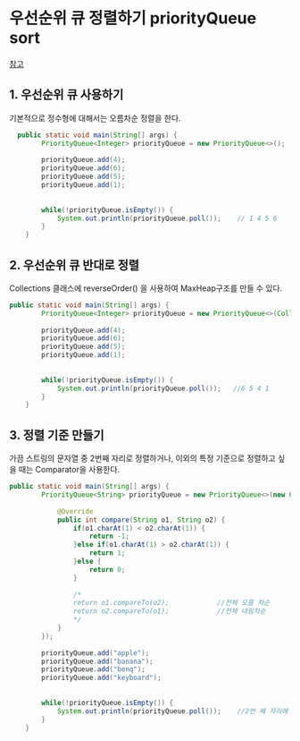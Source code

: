 # 우선순위 큐 정렬하기 priorityQueue sort
[참고](https://tosuccess.tistory.com/155)

## 1. 우선순위 큐 사용하기
기본적으로 정수형에 대해서는 오름차순 정렬을 한다.
```java
  public static void main(String[] args) {
        PriorityQueue<Integer> priorityQueue = new PriorityQueue<>();
 
        priorityQueue.add(4);
        priorityQueue.add(6);
        priorityQueue.add(5);
        priorityQueue.add(1);
 
        
        while(!priorityQueue.isEmpty()) {
            System.out.println(priorityQueue.poll());    // 1 4 5 6
        }
    }

```

## 2. 우선순위 큐 반대로 정렬
Collections 클래스에 reverseOrder() 을 사용하여 MaxHeap구조를 만들 수 있다.
```java
public static void main(String[] args) {
        PriorityQueue<Integer> priorityQueue = new PriorityQueue<>(Collections.reverseOrder());
 
        priorityQueue.add(4);
        priorityQueue.add(6);
        priorityQueue.add(5);
        priorityQueue.add(1);
 
        
        while(!priorityQueue.isEmpty()) {
            System.out.println(priorityQueue.poll());   //6 5 4 1
        }
    }

```


## 3. 정렬 기준 만들기
가끔 스트링의 문자열 중 2번째 자리로 정렬하거나, 이외의 특정 기준으로 정렬하고 싶을 때는 Comparator을 사용한다.
```java
public static void main(String[] args) {
        PriorityQueue<String> priorityQueue = new PriorityQueue<>(new Comparator<String>() {
 
            @Override
            public int compare(String o1, String o2) {
                if(o1.charAt(1) < o2.charAt(1)) {
                    return -1;
                }else if(o1.charAt(1) > o2.charAt(1)) {
                    return 1;
                }else {
                    return 0;
                }
                
                /*
                return o1.compareTo(o2);            //전체 오름 차순
                return o2.compareTo(o1);            //전체 내림차순
                */
            }
        });
 
        priorityQueue.add("apple");
        priorityQueue.add("banana");
        priorityQueue.add("benq");
        priorityQueue.add("keyboard");
 
        
        while(!priorityQueue.isEmpty()) {
            System.out.println(priorityQueue.poll());    //2번 째 자리에 있는 a e e p 순으로 정렬됨
        }
    }
```
